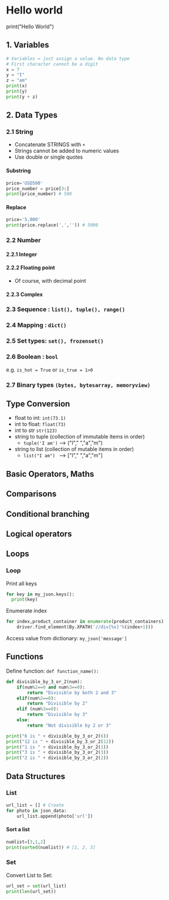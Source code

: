 # Hello world
print("Hello World")

## 1. Variables
```python
# Variables = just assign a value. No data type 
# First character cannot be a digit
x = 7
y = "I"
z = "am"
print(x)
print(y)
print(y + z)
```

## 2. Data Types

### 2.1 String
- Concatenate STRINGS with `+`
- Strings cannot be added to numeric values
- Use double or single quotes

#### Substring
```python
price='USD500'
price_number = price[3:]
print(price_number) # 500
```
#### Replace
```python
price='5,000'
print(price.replace(',','')) # 5000
```
### 2.2 Number
#### 2.2.1 Integer
#### 2.2.2 Floating point
- Of course, with decimal point
#### 2.2.3 Complex
### 2.3 Sequence : `list(), tuple(), range()`
### 2.4 Mapping : `dict()`
### 2.5 Set types: `set(), frozenset()`
### 2.6 Boolean : `bool`
e.g. `is_hot = True` or `is_true = 1>0`
### 2.7 Binary types `(bytes, bytesarray, memoryview)`

## Type Conversion
- float to int: `int(73.1)`
- int to float: `float(73)`
- int to str `str(123)`
- string to tuple (collection of immutable items in order) 
  - `tuple('I am')` --> ("I"," ","a","m")
- string to list  (collection of mutable items in order) 
  - `list("I am") `  --> ["I"," ","a","m"]

## Basic Operators, Maths

## Comparisons

## Conditional branching

## Logical operators

## Loops

### Loop

Print all keys
```python
for key in my_json.keys():
  print(key)
```

Enumerate index
```python
for index,product_container in enumerate(product_containers)
    driver.find_element(By.XPATH('//div[%s]'%(index+1)))
```

Access value from dictionary: `my_json['message']`

## Functions
Define function: `def function_name():`

```python
def divisible_by_3_or_2(num):
    if(num%2==0 and num%3==0):
        return "Divisible by both 2 and 3"
    elif(num%2==0):
        return "Divisible by 2"
    elif (num%3==0):
        return "Divisible by 3"
    else:
        return "Not divisible by 2 or 3"

print("6 is " + divisible_by_3_or_2(6))
print("12 is " + divisible_by_3_or_2(12))
print("1 is " + divisible_by_3_or_2(1))
print("3 is " + divisible_by_3_or_2(3))
print("2 is " + divisible_by_3_or_2(2))
```

## Data Structures

### List
```python
url_list = [] # Create 
for photo in json_data:
    url_list.append(photo['url'])
```

#### Sort a list
```python
numlist=[3,1,2]
print(sorted(numlist)) # [1, 2, 3]
```

### Set
Convert List to Set:
```python
url_set = set(url_list)
print(len(url_set))
```
